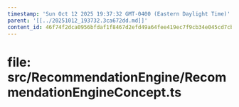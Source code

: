 ```yaml
---
timestamp: 'Sun Oct 12 2025 19:37:32 GMT-0400 (Eastern Daylight Time)'
parent: '[[../20251012_193732.3ca672dd.md]]'
content_id: 46f74f2dca0956bfdaf1f8467d2efd49a64fee419ec7f9cb34e045cd7cba59b5
---
```


# file: src/RecommendationEngine/RecommendationEngineConcept.ts
